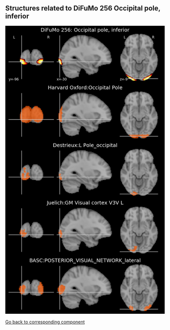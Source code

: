 


## Structures related to DiFuMo 256 Occipital pole, inferior

![25](25.jpg "Structures related to DiFuMo 256 Occipital pole, inferior")

[Go back to corresponding component](https://parietal-inria.github.io/DiFuMo/256/html/25.html)
